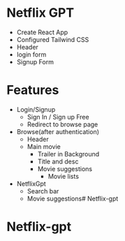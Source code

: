 # Netflix GPT

 - Create React App
 - Configured Tailwind CSS
 - Header
 - login form
 - Signup Form
# Features
 - Login/Signup
     - Sign In / Sign up Free
     - Redirect to browse page 
 - Browse(after authentication)
     - Header
     - Main movie
        - Trailer in Background
        - Title and desc
        - Movie suggestions
            - Movie lists  
 - NetflixGpt
     - Search bar
     - Movie suggestions# Netflix-gpt
# Netflix-gpt
